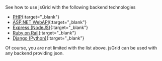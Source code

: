 See how to use jsGrid with the following backend technologies

* [PHP](https://github.com/tabalinas/jsgrid-php){:target="_blank"}
* [ASP.NET WebAPI](https://github.com/tabalinas/jsgrid-webapi){:target="_blank"}
* [Express (NodeJS)](https://github.com/tabalinas/jsgrid-express){:target="_blank"}
* [Ruby on Rail](https://github.com/tabalinas/jsgrid-rails){:target="_blank"}
* [Django (Python)](https://github.com/tabalinas/jsgrid-django){:target="_blank"}

Of course, you are not limited with the list above. jsGrid can be used with any backend providing json.